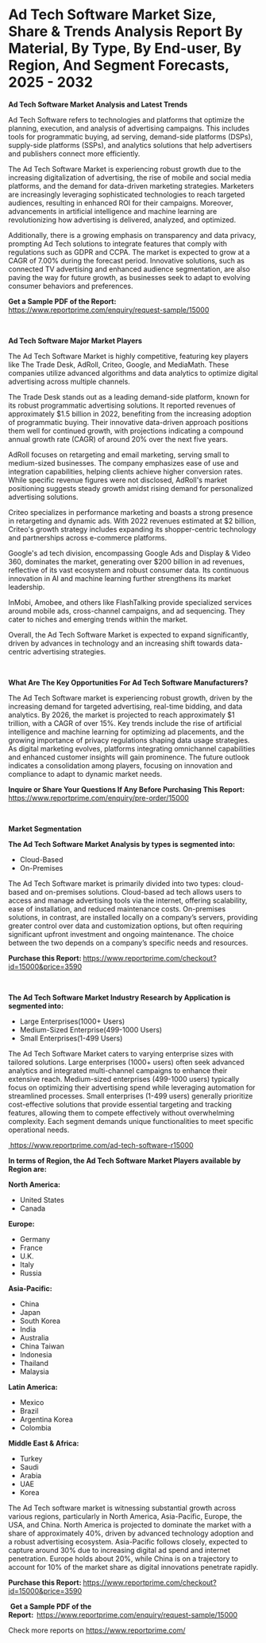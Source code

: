 <p><h1>Ad Tech Software Market Size, Share & Trends Analysis Report By Material, By Type, By End-user, By Region, And Segment Forecasts, 2025 - 2032</h1></p><p><strong>Ad Tech Software Market Analysis and Latest Trends</strong></p>
<p><p>Ad Tech Software refers to technologies and platforms that optimize the planning, execution, and analysis of advertising campaigns. This includes tools for programmatic buying, ad serving, demand-side platforms (DSPs), supply-side platforms (SSPs), and analytics solutions that help advertisers and publishers connect more efficiently. </p><p>The Ad Tech Software Market is experiencing robust growth due to the increasing digitalization of advertising, the rise of mobile and social media platforms, and the demand for data-driven marketing strategies. Marketers are increasingly leveraging sophisticated technologies to reach targeted audiences, resulting in enhanced ROI for their campaigns. Moreover, advancements in artificial intelligence and machine learning are revolutionizing how advertising is delivered, analyzed, and optimized.</p><p>Additionally, there is a growing emphasis on transparency and data privacy, prompting Ad Tech solutions to integrate features that comply with regulations such as GDPR and CCPA. The market is expected to grow at a CAGR of 7.00% during the forecast period. Innovative solutions, such as connected TV advertising and enhanced audience segmentation, are also paving the way for future growth, as businesses seek to adapt to evolving consumer behaviors and preferences.</p></p>
<p><strong>Get a Sample PDF of the Report:&nbsp;</strong> <a href="https://www.reportprime.com/enquiry/request-sample/15000?utm_campaign=2799&utm_medium=2&utm_source=Github&utm_content=ia&utm_term=20032025&utm_id=ad-tech-software">https://www.reportprime.com/enquiry/request-sample/15000</a></p>
<p>&nbsp;</p>
<p><strong>Ad Tech Software Major Market Players</strong></p>
<p><p>The Ad Tech Software Market is highly competitive, featuring key players like The Trade Desk, AdRoll, Criteo, Google, and MediaMath. These companies utilize advanced algorithms and data analytics to optimize digital advertising across multiple channels.</p><p>The Trade Desk stands out as a leading demand-side platform, known for its robust programmatic advertising solutions. It reported revenues of approximately $1.5 billion in 2022, benefiting from the increasing adoption of programmatic buying. Their innovative data-driven approach positions them well for continued growth, with projections indicating a compound annual growth rate (CAGR) of around 20% over the next five years.</p><p>AdRoll focuses on retargeting and email marketing, serving small to medium-sized businesses. The company emphasizes ease of use and integration capabilities, helping clients achieve higher conversion rates. While specific revenue figures were not disclosed, AdRoll's market positioning suggests steady growth amidst rising demand for personalized advertising solutions.</p><p>Criteo specializes in performance marketing and boasts a strong presence in retargeting and dynamic ads. With 2022 revenues estimated at $2 billion, Criteo's growth strategy includes expanding its shopper-centric technology and partnerships across e-commerce platforms.</p><p>Google's ad tech division, encompassing Google Ads and Display & Video 360, dominates the market, generating over $200 billion in ad revenues, reflective of its vast ecosystem and robust consumer data. Its continuous innovation in AI and machine learning further strengthens its market leadership.</p><p>InMobi, Amobee, and others like FlashTalking provide specialized services around mobile ads, cross-channel campaigns, and ad sequencing. They cater to niches and emerging trends within the market.</p><p>Overall, the Ad Tech Software Market is expected to expand significantly, driven by advances in technology and an increasing shift towards data-centric advertising strategies.</p></p>
<p>&nbsp;</p>
<p><strong>What Are The Key Opportunities For Ad Tech Software Manufacturers?</strong></p>
<p><p>The Ad Tech Software market is experiencing robust growth, driven by the increasing demand for targeted advertising, real-time bidding, and data analytics. By 2026, the market is projected to reach approximately $1 trillion, with a CAGR of over 15%. Key trends include the rise of artificial intelligence and machine learning for optimizing ad placements, and the growing importance of privacy regulations shaping data usage strategies. As digital marketing evolves, platforms integrating omnichannel capabilities and enhanced customer insights will gain prominence. The future outlook indicates a consolidation among players, focusing on innovation and compliance to adapt to dynamic market needs.</p></p>
<p><strong>Inquire or Share Your Questions If Any Before Purchasing This Report:</strong> <a href="https://www.reportprime.com/enquiry/pre-order/15000?utm_campaign=2799&utm_medium=2&utm_source=Github&utm_content=ia&utm_term=20032025&utm_id=ad-tech-software">https://www.reportprime.com/enquiry/pre-order/15000</a></p>
<p>&nbsp;</p>
<p><strong>Market Segmentation</strong></p>
<p><strong>The Ad Tech Software Market Analysis by types is segmented into:</strong></p>
<p><ul><li>Cloud-Based</li><li>On-Premises</li></ul></p>
<p><p>The Ad Tech Software market is primarily divided into two types: cloud-based and on-premises solutions. Cloud-based ad tech allows users to access and manage advertising tools via the internet, offering scalability, ease of installation, and reduced maintenance costs. On-premises solutions, in contrast, are installed locally on a company’s servers, providing greater control over data and customization options, but often requiring significant upfront investment and ongoing maintenance. The choice between the two depends on a company’s specific needs and resources.</p></p>
<p><strong>Purchase this Report:&nbsp;</strong><a href="https://www.reportprime.com/checkout?id=15000&price=3590&utm_campaign=2799&utm_medium=2&utm_source=Github&utm_content=ia&utm_term=20032025&utm_id=ad-tech-software">https://www.reportprime.com/checkout?id=15000&price=3590</a></p>
<p>&nbsp;</p>
<p><strong>The Ad Tech Software Market Industry Research by Application is segmented into:</strong></p>
<p><ul><li>Large Enterprises(1000+ Users)</li><li>Medium-Sized Enterprise(499-1000 Users)</li><li>Small Enterprises(1-499 Users)</li></ul></p>
<p><p>The Ad Tech Software Market caters to varying enterprise sizes with tailored solutions. Large enterprises (1000+ users) often seek advanced analytics and integrated multi-channel campaigns to enhance their extensive reach. Medium-sized enterprises (499-1000 users) typically focus on optimizing their advertising spend while leveraging automation for streamlined processes. Small enterprises (1-499 users) generally prioritize cost-effective solutions that provide essential targeting and tracking features, allowing them to compete effectively without overwhelming complexity. Each segment demands unique functionalities to meet specific operational needs.</p></p>
<p><a href="https://www.reportprime.com/ad-tech-software-r15000?utm_campaign=2799&utm_medium=2&utm_source=Github&utm_content=ia&utm_term=20032025&utm_id=ad-tech-software">&nbsp;https://www.reportprime.com/ad-tech-software-r15000</a></p>
<p><strong>In terms of Region, the Ad Tech Software Market Players available by Region are:</strong></p>
<p>
    <p> <strong> North America: </strong>
        <ul>
            <li>United States</li>
            <li>Canada</li>
        </ul>
        </p> 
    <p> <strong> Europe: </strong>
        <ul>
            <li>Germany</li>
            <li>France</li>
            <li>U.K.</li>
            <li>Italy</li>
            <li>Russia</li>
        </ul>
        </p> 
    <p> <strong> Asia-Pacific: </strong>
        <ul>
            <li>China</li>
            <li>Japan</li>
            <li>South Korea</li>
            <li>India</li>
            <li>Australia</li>
            <li>China Taiwan</li>
            <li>Indonesia</li>
            <li>Thailand</li>
            <li>Malaysia</li>
        </ul>
        </p> 
    <p> <strong> Latin America: </strong>
        <ul>
            <li>Mexico</li>
            <li>Brazil</li>
            <li>Argentina Korea</li>
            <li>Colombia</li>
        </ul>
        </p> 
    <p> <strong> Middle East & Africa: </strong>
        <ul>
            <li>Turkey</li>
            <li>Saudi</li>
            <li>Arabia</li>
            <li>UAE</li>
            <li>Korea</li>
        </ul>
    </p>
    </p>
<p><p>The Ad Tech software market is witnessing substantial growth across various regions, particularly in North America, Asia-Pacific, Europe, the USA, and China. North America is projected to dominate the market with a share of approximately 40%, driven by advanced technology adoption and a robust advertising ecosystem. Asia-Pacific follows closely, expected to capture around 30% due to increasing digital ad spend and internet penetration. Europe holds about 20%, while China is on a trajectory to account for 10% of the market share as digital innovations penetrate rapidly.</p></p>
<p><strong>Purchase this Report: </strong><a href="https://www.reportprime.com/checkout?id=15000&price=3590&utm_campaign=2799&utm_medium=2&utm_source=Github&utm_content=ia&utm_term=20032025&utm_id=ad-tech-software">https://www.reportprime.com/checkout?id=15000&price=3590</a></p>
<p>&nbsp;<strong>Get a Sample PDF of the Report:&nbsp;&nbsp;</strong><a href="https://www.reportprime.com/enquiry/request-sample/15000?utm_campaign=2799&utm_medium=2&utm_source=Github&utm_content=ia&utm_term=20032025&utm_id=ad-tech-software">https://www.reportprime.com/enquiry/request-sample/15000</a></p>
<p><strong></strong></p>
<p>Check more reports on <a href="https://www.reportprime.com/?utm_campaign=2799&utm_medium=2&utm_source=Github&utm_content=ia&utm_term=20032025&utm_id=ad-tech-software">https://www.reportprime.com/</a></p>
